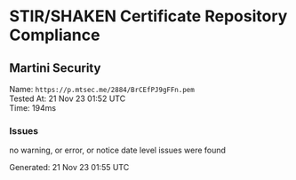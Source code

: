 # STIR/SHAKEN Certificate Repository Compliance

## Martini Security

Name: `https://p.mtsec.me/2884/BrCEfPJ9gFFn.pem`\
Tested At: 21 Nov 23 01:52 UTC\
Time: 194ms

### Issues

no warning, or error, or notice date level issues were found

Generated: 21 Nov 23 01:55 UTC